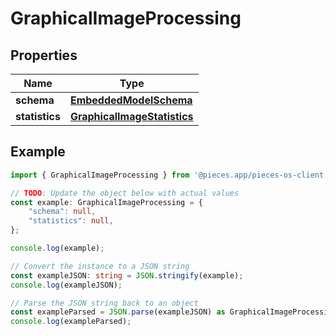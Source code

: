 
# GraphicalImageProcessing


## Properties

Name | Type
------------ | -------------
**schema** | [**EmbeddedModelSchema**](EmbeddedModelSchema)
**statistics** | [**GraphicalImageStatistics**](GraphicalImageStatistics)

## Example

```typescript
import { GraphicalImageProcessing } from '@pieces.app/pieces-os-client';

// TODO: Update the object below with actual values
const example: GraphicalImageProcessing = {
    "schema": null,
    "statistics": null,
};

console.log(example);

// Convert the instance to a JSON string
const exampleJSON: string = JSON.stringify(example);
console.log(exampleJSON);

// Parse the JSON string back to an object
const exampleParsed = JSON.parse(exampleJSON) as GraphicalImageProcessing;
console.log(exampleParsed);
```


